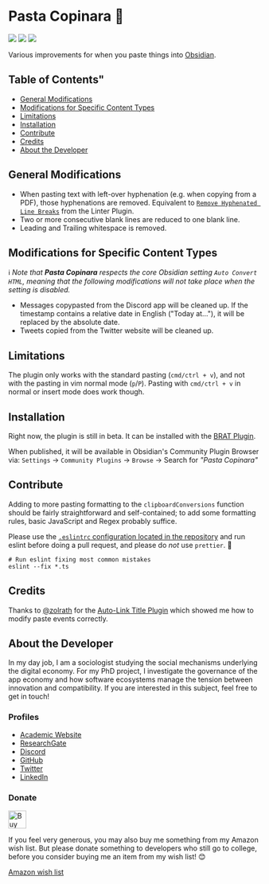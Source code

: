 # Pasta Copinara 🍝

![](https://img.shields.io/github/downloads/chrisgrieser/obsidian-smarter-paste/total?label=Total%20Downloads&style=plastic) ![](https://img.shields.io/github/v/release/chrisgrieser/obsidian-smarter-paste?label=Latest%20Release&style=plastic) [![](https://img.shields.io/badge/changelog-click%20here-FFE800?style=plastic)](Changelog.md)

Various improvements for when you paste things into [Obsidian](https://obsidian.md/).

## Table of Contents"
<!-- MarkdownTOC levels="2" -->

- [General Modifications](#general-modifications)
- [Modifications for Specific Content Types](#modifications-for-specific-content-types)
- [Limitations](#limitations)
- [Installation](#installation)
- [Contribute](#contribute)
- [Credits](#credits)
- [About the Developer](#about-the-developer)

<!-- /MarkdownTOC -->

## General Modifications
- When pasting text with left-over hyphenation (e.g. when copying from a PDF), those hyphenations are removed. Equivalent to [`Remove Hyphenated Line Breaks`](https://github.com/platers/obsidian-linter/blob/master/docs/rules.md#remove-hyphenated-line-breaks) from the Linter Plugin.
- Two or more consecutive blank lines are reduced to one blank line.
- Leading and Trailing whitespace is removed.

## Modifications for Specific Content Types
ℹ️ *Note that __Pasta Copinara__ respects the core Obsidian setting `Auto Convert HTML`, meaning that the following modifications will not take place when the setting is disabled.*
- Messages copypasted from the Discord app will be cleaned up. If the timestamp contains a relative date in English ("Today at…"), it will be replaced by the absolute date.
- Tweets copied from the Twitter website will be cleaned up.

## Limitations
The plugin only works with the standard pasting (`cmd/ctrl + v`), and not with the pasting in vim normal mode (`p`/`P`). Pasting with `cmd/ctrl + v` in normal or insert mode does work though.

## Installation
Right now, the plugin is still in beta. It can be installed with the [BRAT Plugin](https://github.com/TfTHacker/obsidian42-brat).

When published, it will be available in Obsidian's Community Plugin Browser via: `Settings` → `Community Plugins` → `Browse` → Search for *"Pasta Copinara"*

## Contribute
Adding to more pasting formatting to the `clipboardConversions` function should be fairly straightforward and self-contained; to add some formatting rules, basic JavaScript and Regex probably suffice.

Please use the [`.eslintrc` configuration located in the repository](.eslintrc) and run eslint before doing a pull request, and please do *not* use `prettier`. 🙂

```shell
# Run eslint fixing most common mistakes
eslint --fix *.ts
```

## Credits
Thanks to [@zolrath](https://github.com/zolrath) for the [Auto-Link Title Plugin](https://github.com/zolrath/obsidian-auto-link-title) which showed me how to modify paste events correctly.

## About the Developer
In my day job, I am a sociologist studying the social mechanisms underlying the digital economy. For my PhD project, I investigate the governance of the app economy and how software ecosystems manage the tension between innovation and compatibility. If you are interested in this subject, feel free to get in touch!

<!-- markdown-link-check-disable -->
### Profiles
- [Academic Website](https://chris-grieser.de/)
- [ResearchGate](https://www.researchgate.net/profile/Christopher-Grieser)
- [Discord](https://discordapp.com/users/462774483044794368/)
- [GitHub](https://github.com/chrisgrieser/)
- [Twitter](https://twitter.com/pseudo_meta)
- [LinkedIn](https://www.linkedin.com/in/christopher-grieser-ba693b17a/)

### Donate
<a href='https://ko-fi.com/Y8Y86SQ91' target='_blank'><img height='36' style='border:0px;height:36px;' src='https://cdn.ko-fi.com/cdn/kofi1.png?v=3' border='0' alt='Buy Me a Coffee at ko-fi.com' /></a>

If you feel very generous, you may also buy me something from my Amazon wish list. But please donate something to developers who still go to college, before you consider buying me an item from my wish list! 😊

[Amazon wish list](https://www.amazon.de/hz/wishlist/ls/2C7RIOJPN3K5F?ref_=wl_share)
